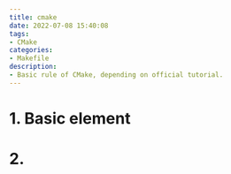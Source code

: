 ```yaml
---
title: cmake
date: 2022-07-08 15:40:08
tags:
- CMake
categories:
- Makefile
description:
- Basic rule of CMake, depending on official tutorial.
---
```

# 1. Basic element

# 2. 

